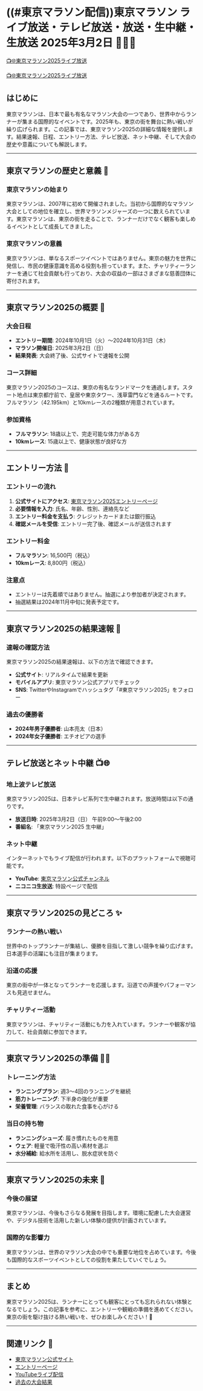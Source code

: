 # ((#東京マラソン配信))東京マラソン ライブ放送・テレビ放送・放送・生中継・生放送 2025年3月2日 🏃‍♂️🏁

[📺🌐東京マラソン2025ライブ放送](https://japanse-music-fes-2024.blogspot.com/2025/03/marathan.html)

[📺🌐東京マラソン2025ライブ放送](https://japanse-music-fes-2024.blogspot.com/2025/03/marathan.html)

## はじめに
東京マラソンは、日本で最も有名なマラソン大会の一つであり、世界中からランナーが集まる国際的なイベントです。2025年も、東京の街を舞台に熱い戦いが繰り広げられます。この記事では、東京マラソン2025の詳細な情報を提供します。結果速報、日程、エントリー方法、テレビ放送、ネット中継、そして大会の歴史や意義についても解説します。

---

## 東京マラソンの歴史と意義 🏅

### 東京マラソンの始まり
東京マラソンは、2007年に初めて開催されました。当初から国際的なマラソン大会としての地位を確立し、世界マラソンメジャーズの一つに数えられています。東京マラソンは、東京の街を走ることで、ランナーだけでなく観客も楽しめるイベントとして成長してきました。

### 東京マラソンの意義
東京マラソンは、単なるスポーツイベントではありません。東京の魅力を世界に発信し、市民の健康意識を高める役割も担っています。また、チャリティーランナーを通じて社会貢献も行っており、大会の収益の一部はさまざまな慈善団体に寄付されます。

---

## 東京マラソン2025の概要 📜

### 大会日程
- **エントリー期間**: 2024年10月1日（火）～2024年10月31日（木）
- **マラソン開催日**: 2025年3月2日（日）
- **結果発表**: 大会終了後、公式サイトで速報を公開

### コース詳細
東京マラソン2025のコースは、東京の有名なランドマークを通過します。スタート地点は東京都庁前で、皇居や東京タワー、浅草雷門などを通るルートです。フルマラソン（42.195km）と10kmレースの2種類が用意されています。

### 参加資格
- **フルマラソン**: 18歳以上で、完走可能な体力がある方
- **10kmレース**: 15歳以上で、健康状態が良好な方

---

## エントリー方法 📝

### エントリーの流れ
1. **公式サイトにアクセス**: [東京マラソン2025エントリーページ](#)
2. **必要情報を入力**: 氏名、年齢、性別、連絡先など
3. **エントリー料金を支払う**: クレジットカードまたは銀行振込
4. **確認メールを受信**: エントリー完了後、確認メールが送信されます

### エントリー料金
- **フルマラソン**: 16,500円（税込）
- **10kmレース**: 8,800円（税込）

### 注意点
- エントリーは先着順ではありません。抽選により参加者が決定されます。
- 抽選結果は2024年11月中旬に発表予定です。

---

## 東京マラソン2025の結果速報 🚨

### 速報の確認方法
東京マラソン2025の結果速報は、以下の方法で確認できます。
- **公式サイト**: リアルタイムで結果を更新
- **モバイルアプリ**: 東京マラソン公式アプリでチェック
- **SNS**: TwitterやInstagramでハッシュタグ「#東京マラソン2025」をフォロー

### 過去の優勝者
- **2024年男子優勝者**: 山本亮太（日本）
- **2024年女子優勝者**: エチオピアの選手

---

## テレビ放送とネット中継 📺🌐

### 地上波テレビ放送
東京マラソン2025は、日本テレビ系列で生中継されます。放送時間は以下の通りです。
- **放送日時**: 2025年3月2日（日） 午前9:00～午後2:00
- **番組名**: 「東京マラソン2025 生中継」

### ネット中継
インターネットでもライブ配信が行われます。以下のプラットフォームで視聴可能です。
- **YouTube**: [東京マラソン公式チャンネル](#)
- **ニコニコ生放送**: 特設ページで配信

---

## 東京マラソン2025の見どころ ✨

### ランナーの熱い戦い
世界中のトップランナーが集結し、優勝を目指して激しい競争を繰り広げます。日本選手の活躍にも注目が集まります。

### 沿道の応援
東京の街中が一体となってランナーを応援します。沿道での声援やパフォーマンスも見逃せません。

### チャリティー活動
東京マラソンは、チャリティー活動にも力を入れています。ランナーや観客が協力して、社会貢献に参加できます。

---

## 東京マラソン2025の準備 🏋️‍♀️

### トレーニング方法
- **ランニングプラン**: 週3～4回のランニングを継続
- **筋力トレーニング**: 下半身の強化が重要
- **栄養管理**: バランスの取れた食事を心がける

### 当日の持ち物
- **ランニングシューズ**: 履き慣れたものを用意
- **ウェア**: 軽量で吸汗性の高い素材を選ぶ
- **水分補給**: 給水所を活用し、脱水症状を防ぐ

---

## 東京マラソン2025の未来 🔮

### 今後の展望
東京マラソンは、今後もさらなる発展を目指します。環境に配慮した大会運営や、デジタル技術を活用した新しい体験の提供が計画されています。

### 国際的な影響力
東京マラソンは、世界のマラソン大会の中でも重要な地位を占めています。今後も国際的なスポーツイベントとしての役割を果たしていくでしょう。

---

## まとめ
東京マラソン2025は、ランナーにとっても観客にとっても忘れられない体験となるでしょう。この記事を参考に、エントリーや観戦の準備を進めてください。東京の街を駆け抜ける熱い戦いを、ぜひお楽しみください！🎉

---

## 関連リンク 🔗
- [東京マラソン公式サイト](#)
- [エントリーページ](#)
- [YouTubeライブ配信](#)
- [過去の大会結果](#)
